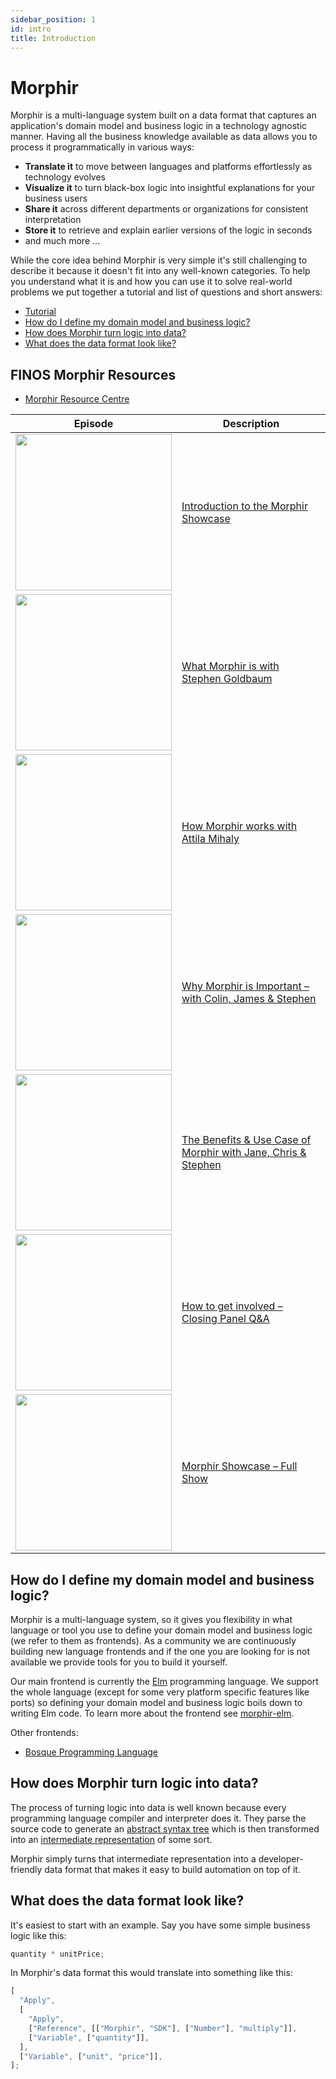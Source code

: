 ```yaml
---
sidebar_position: 1
id: intro
title: Introduction
---
```


# Morphir

Morphir is a multi-language system built on a data format that captures an application's domain model and business logic
in a technology agnostic manner. Having all the business knowledge available as data allows you to process it
programmatically in various ways:

- **Translate it** to move between languages and platforms effortlessly as technology evolves
- **Visualize it** to turn black-box logic into insightful explanations for your business users
- **Share it** across different departments or organizations for consistent interpretation
- **Store it** to retrieve and explain earlier versions of the logic in seconds
- and much more ...

While the core idea behind Morphir is very simple it's still challenging to describe it because it doesn't fit into
any well-known categories. To help you understand what it is and how you can use it to solve real-world problems we
put together a tutorial and list of questions and short answers:

- [Tutorial](https://github.com/stephengoldbaum/morphir-examples/tree/master/tutorial)
- [How do I define my domain model and business logic?](#how-do-I-define-my-domain-model-and-business-logic)
- [How does Morphir turn logic into data?](#how-does-morphir-turn-logic-into-data)
- [What does the data format look like?](#what-does-the-data-format-look-like)

## FINOS Morphir Resources

- [Morphir Resource Centre](https://resources.finos.org/morphir/)

| Episode                                                                                                                                                                                                   | Description                                                                                                                                      |
| --------------------------------------------------------------------------------------------------------------------------------------------------------------------------------------------------------- | ------------------------------------------------------------------------------------------------------------------------------------------------ |
| <a href="https://resources.finos.org/znglist/morphir-showcase/?c=cG9zdDoxNTYx"><img width="250" src="https://resources.finos.org/wp-content/uploads/2022/03/introduction-to-the-morphir-show.jpg"/></a>   | <a href="https://resources.finos.org/znglist/morphir-showcase/?c=cG9zdDoxNTYx">Introduction to the Morphir Showcase</a>                          |
| <a href="https://resources.finos.org/znglist/morphir-showcase/?c=cG9zdDoxNTYz"><img width="250" src="https://resources.finos.org/wp-content/uploads/2022/03/what-morphir-is-with-stephen-gol.jpg"/></a>   | <a href="https://resources.finos.org/znglist/morphir-showcase/?c=cG9zdDoxNTYz">What Morphir is with Stephen Goldbaum</a>                         |
| <a href="https://resources.finos.org/znglist/morphir-showcase/?c=cG9zdDoxNTY2"><img width="250" src="https://resources.finos.org/wp-content/uploads/2022/03/how-morphir-works-with-attila-mi-1.jpg"/></a> | <a href="https://resources.finos.org/znglist/morphir-showcase/?c=cG9zdDoxNTY2">How Morphir works with Attila Mihaly</a>                          |
| <a href="https://resources.finos.org/znglist/morphir-showcase/?c=cG9zdDoxNTY4"><img width="250" src="https://resources.finos.org/wp-content/uploads/2022/03/why-morphir-is-important-with-co.jpg"/></a>   | <a href="https://resources.finos.org/znglist/morphir-showcase/?c=cG9zdDoxNTY4">Why Morphir is Important – with Colin, James & Stephen</a>        |
| <a href="https://resources.finos.org/znglist/morphir-showcase/?c=cG9zdDoxNTcw"><img width="250" src="https://resources.finos.org/wp-content/uploads/2022/03/Screenshot-2022-03-02-at-14.35.18.png"/></a>  | <a href="https://resources.finos.org/znglist/morphir-showcase/?c=cG9zdDoxNTcw">The Benefits & Use Case of Morphir with Jane, Chris & Stephen</a> |
| <a href="https://resources.finos.org/znglist/morphir-showcase/?c=cG9zdDoxNTcy"><img width="250" src="https://resources.finos.org/wp-content/uploads/2022/03/how-to-get-involved-closing-pane.jpg"/></a>   | <a href="https://resources.finos.org/znglist/morphir-showcase/?c=cG9zdDoxNTcy">How to get involved – Closing Panel Q&A</a>                       |
| <a href="https://resources.finos.org/znglist/morphir-showcase/?c=cG9zdDoxNTU5"><img width="250" src="https://resources.finos.org/wp-content/uploads/2022/03/morphir-showcase-full-show.jpg"/></a>         | <a href="https://resources.finos.org/znglist/morphir-showcase/?c=cG9zdDoxNTU5">Morphir Showcase – Full Show</a>                                  |

## How do I define my domain model and business logic?

Morphir is a multi-language system, so it gives you flexibility in what language or tool you use to define your
domain model and business logic (we refer to them as frontends). As a community we are continuously building new
language frontends and if the one you are looking for is not available we provide tools for you to build it yourself.

Our main frontend is currently the [Elm](https://elm-lang.org/) programming language. We support the whole language
(except for some very platform specific features like ports) so defining your domain model and business logic boils down
to writing Elm code. To learn more about the frontend see [morphir-elm](https://github.com/Morgan-Stanley/morphir-elm).

Other frontends:

- [Bosque Programming Language](https://github.com/Morgan-Stanley/morphir-bosque)

## How does Morphir turn logic into data?

The process of turning logic into data is well known because every programming language compiler and interpreter does
it. They parse the source code to generate an [abstract syntax tree](https://en.wikipedia.org/wiki/Abstract_syntax_tree)
which is then transformed into an [intermediate representation](https://en.wikipedia.org/wiki/Intermediate_representation) of some sort.

Morphir simply turns that intermediate representation into a developer-friendly data format that makes it easy to build
automation on top of it.

## What does the data format look like?

It's easiest to start with an example. Say you have some simple business logic like this:

```javascript
quantity * unitPrice;
```

In Morphir's data format this would translate into something like this:

```javascript
[
  "Apply",
  [
    "Apply",
    ["Reference", [["Morphir", "SDK"], ["Number"], "multiply"]],
    ["Variable", ["quantity"]],
  ],
  ["Variable", ["unit", "price"]],
];
```

<!--
# Further reading


# Getting Started 
* [Morphir Users](using/installation_and_usage/)
* [Contributing to the Morphir Ecosystem](contributing/)

# Getting Help

# Reporting Bugs

# Security

# License
